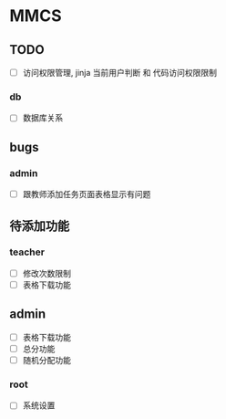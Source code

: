 # MMCS

## TODO

-   [ ] 访问权限管理, jinja 当前用户判断 和 代码访问权限限制

### db

-   [ ] 数据库关系

## bugs

### admin

-   [ ] 跟教师添加任务页面表格显示有问题

## 待添加功能

### teacher

-   [ ] 修改次数限制
-   [ ] 表格下载功能

## admin

-   [ ] 表格下载功能
-   [ ] 总分功能
-   [ ] 随机分配功能

### root

-   [ ] 系统设置
